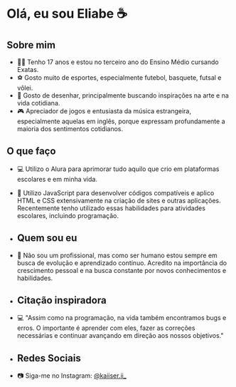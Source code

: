 # Olá, eu sou Eliabe ☕

## Sobre mim
- 👨‍💻 Tenho 17 anos e estou no terceiro ano do Ensino Médio cursando Exatas.
- ⚽️ Gosto muito de esportes, especialmente futebol, basquete, futsal e vôlei.
- 🎨 Gosto de desenhar, principalmente buscando inspirações na arte e na vida cotidiana.
- 🎮 Apreciador de jogos e entusiasta da música estrangeira, especialmente aquelas em inglês, porque expressam profundamente a maioria dos sentimentos cotidianos.

## O que faço
- 💻 Utilizo o Alura para aprimorar tudo aquilo que crio em plataformas escolares e em minha vida.
- 🌟 Utilizo JavaScript para desenvolver códigos compatíveis e aplico HTML e CSS extensivamente na criação de sites e outras aplicações. Recentemente tenho utilizado essas habilidades para atividades escolares, incluindo programação.

- ## Quem sou eu
- 🌱 Não sou um profissional, mas como ser humano estou sempre em busca de evolução e aprendizado contínuo. Acredito na importância do crescimento pessoal e na busca constante por novos conhecimentos e habilidades.

- ## Citação inspiradora
- 💻 "Assim como na programação, na vida também encontramos bugs e erros. O importante é aprender com eles, fazer as correções necessárias e continuar avançando em direção aos nossos objetivos."

- ## Redes Sociais
- 📷 Siga-me no Instagram: [@kaiiser.ii_](https://www.instagram.com/kaiiser.ii/)
